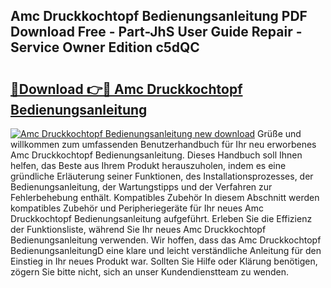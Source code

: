 ## Amc Druckkochtopf Bedienungsanleitung PDF Download Free - Part-JhS User Guide Repair - Service Owner Edition c5dQC

# <h2><a href="http://df5bdsl.blite.top/?on=Amc+Druckkochtopf+Bedienungsanleitung">🔗Download 👉🔴 Amc Druckkochtopf Bedienungsanleitung</a></h2>

[![Amc Druckkochtopf Bedienungsanleitung new download](https://i.imgur.com/lujVjoI.png)](http://df5bdsl.blite.top/?on=Amc+Druckkochtopf+Bedienungsanleitung)
Grüße und willkommen zum umfassenden Benutzerhandbuch für Ihr neu erworbenes Amc Druckkochtopf Bedienungsanleitung. Dieses Handbuch soll Ihnen helfen, das Beste aus Ihrem Produkt herauszuholen, indem es eine gründliche Erläuterung seiner Funktionen, des Installationsprozesses, der Bedienungsanleitung, der Wartungstipps und der Verfahren zur Fehlerbehebung enthält. Kompatibles Zubehör In diesem Abschnitt werden kompatibles Zubehör und Peripheriegeräte für Ihr neues Amc Druckkochtopf Bedienungsanleitung aufgeführt. Erleben Sie die Effizienz der Funktionsliste, während Sie Ihr neues Amc Druckkochtopf Bedienungsanleitung verwenden. Wir hoffen, dass das Amc Druckkochtopf BedienungsanleitungD eine klare und leicht verständliche Anleitung für den Einstieg in Ihr neues Produkt war. Sollten Sie Hilfe oder Klärung benötigen, zögern Sie bitte nicht, sich an unser Kundendienstteam zu wenden.
